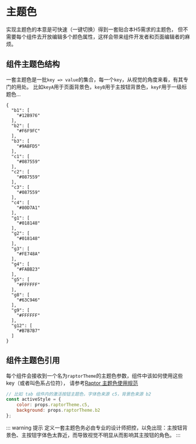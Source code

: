 # 主题色
实现主题色的本意是可快速（一键切换）得到一套贴合本H5需求的主题色，
但不需要每个组件去开放编辑多个颜色属性，这样会带来组件开发者和页面编辑者的麻烦。

## 组件主题色结构
一套主题色是一批`key => value`的集合，每一个`key`，从视觉的角度来看，有其专门的用处。
比如`keyA`用于页面背景色，`keyB`用于主按钮背景色，`keyF`用于一级标题色...

```json5
{
  "b1": [
    "#12B976"
  ],
  "b2": [
    "#F6F9FC"
  ],
  "b3": [
    "#9ABFD5"
  ],
  "c1": [
    "#087559"
  ],
  "c2": [
    "#087559"
  ],
  "c3": [
    "#087559"
  ],
  "c4": [
    "#80D7A1"
  ],
  "g1": [
    "#018148"
  ],
  "g2": [
    "#018148"
  ],
  "g3": [
    "#FE748A"
  ],
  "g4": [
    "#FABB23"
  ],
  "g5": [
    "#FFFFFF"
  ],
  "g8": [
    "#63C946"
  ],
  "g9": [
    "#FFFFFF"
  ],
  "g12": [
    "#B7B7B7"
  ]
}
```
## 组件主题色引用
每个组件会接收到一个名为`raptorTheme`的主题色参数，组件中该如何使用这些 key（或者叫色系占位符），
请参考[Raptor 主题色使用规范](https://docs.qq.com/sheet/DVG1vZkxNelZwcWd2?tab=BB08J2)

```js
// 比如 tab 组件内的激活按钮主题色，字体色来源 c5，背景色来源 b2
const activeStyle = {
    color: props.raptorTheme.c5,
    background: props.raptorTheme.b2
};
```

::: warning 提示
定义一套主题色务必由专业的设计师把控，以免出现：主按钮背景色、主按钮字体色太靠近，而导致视觉不明显从而影响其主按钮的角色。
:::
